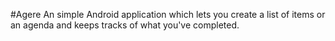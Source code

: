 #Agere
An simple Android application which lets you create a list of items or an agenda and keeps tracks of what you've completed.

